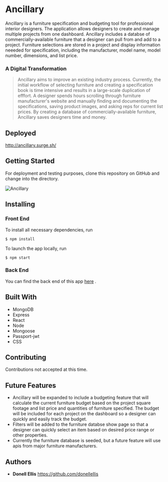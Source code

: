 # Ancillary

Ancillary is a furniture specification and budgeting tool for professional interior designers. The application allows designers to create and manage multiple projects from one dashboard. Ancillary includes a databse of commercially-available furniture that a designer can pull from and add to a project. Furniture selections are stored in a project and display information neeeded for specification, including the manufacturer, model name, model number, dimensions, and list price.

### A Digital Transformation

>Ancillary aims to improve an existing industry process. Currently, the initial workflow of selecting furniture and creating a specification book is time intensive and results in a large-scale duplication of efffort. A designer spends hours scrolling through furniture manufacturer's website and manually finding and documenting the specifications, saving product images, and asking reps for current list prices. By creating a database of commercially-available furniture, Ancillary saves designers time and money.

## Deployed
http://ancillary.surge.sh/

## Getting Started

For deployment and testing purposes, clone this repository on GitHub and change into the directory.

![Ancillary](https://i.imgur.com/o01n8mg.jpg?2)

## Installing

### Front End

To install all necessary dependencies, run
```
$ npm install
```
To launch the app locally, run
```
$ npm start
```

### Back End

You can find the back end of this app [here](https://github.com/donellellis/ancillary-api) .

## Built With

* MongoDB
* Express
* React
* Node
* Mongoose
* Passport-jwt
* CSS

## Contributing

Contributions not accepted at this time.

## Future Features
* Ancillary will be expanded to include a budgeting feature that will calculate the current furniture budget based on the project square footage and list price and quantities of furniture specified. The budget will be included for each project on the dashboard so a designer can quickly and easily track the budget.
* Filters will be added to the furniture databse show page so that a designer can quickly select an item based on desired price range or other properties.
* Currently the furniture database is seeded, but a future feature will use apis from major furniture manufacturers.

## Authors

* **Donell Ellis** https://github.com/donellellis
